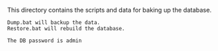 This directory contains the scripts and data for baking up the database.

    Dump.bat will backup the data.
    Restore.bat will rebuild the database.
    
    The DB password is admin 
